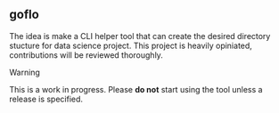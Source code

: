 ## goflo

The idea is make a CLI helper tool that can create the desired directory stucture for data science project. This project is heavily opiniated, contributions will be reviewed thoroughly.

> [!WARNING]
> This is a work in progress. Please **do not** start using the tool unless a release is specified.
